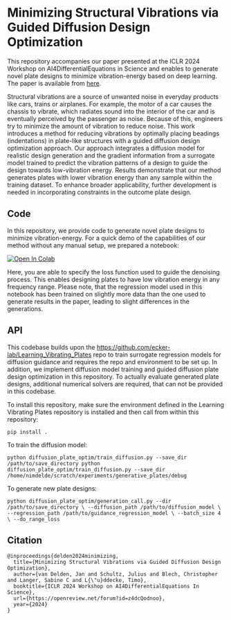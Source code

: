 # Minimizing Structural Vibrations via Guided Diffusion Design Optimization

This repository accompanies our paper presented at the ICLR 2024 Workshop on AI4DifferentialEquations in Science and enables to generate novel plate designs to minimize vibration-energy based on deep learning. The paper is available from [here](https://openreview.net/forum?id=z4dcQodnoo).

Structural vibrations are a source of unwanted noise in everyday products like cars, trains or airplanes. For example, the motor of a car causes the chassis to vibrate, which radiates sound into the interior of the car and is eventually perceived by the passenger as noise. Because of this, engineers try to minimize the amount of vibration to reduce noise. This work introduces a method for reducing vibrations by optimally placing beadings (indentations) in plate-like structures with a guided diffusion design optimization approach.
Our approach integrates a diffusion model for realistic design generation and the gradient information from a surrogate model trained to predict the vibration patterns of a design to guide the design towards low-vibration energy. Results demonstrate that our method generates plates with lower vibration energy than any sample within the training dataset. To enhance broader applicability, further development is needed in incorporating constraints in the outcome plate design.


## Code

In this repository, we provide code to generate novel plate designs to minimize vibration-energy.
For a quick demo of the capabilities of our method without any manual setup, we prepared a notebook:

<a href="https://colab.research.google.com/github/ecker-lab/diffusion_minimizing_vibrations/blob/main/Example_notebook_colab.ipynb" target="_parent"><img src="https://colab.research.google.com/assets/colab-badge.svg" alt="Open In Colab"/></a>

Here, you are able to specify the loss function used to guide the denoising process. This enables designing plates to have low vibration energy in any frequency range. Please note, that the regression model used in this notebook has been trained on slightly more data than the one used to generate results in the paper, leading to slight differences in the generations.

## API

This codebase builds upon the https://github.com/ecker-lab/Learning_Vibrating_Plates repo to train surrogate regression models for diffusion guidance and requires the repo and environment to be set up.
In addition, we implement diffusion model training and guided diffusion plate design optimization in this repository. To actually evaluate generated plate designs, additional numerical solvers are required, that can not be provided in this codebase.

To install this repository, make sure the environment defined in the Learning Vibrating Plates repository is installed and then call from within this repository:


``
pip install .
``


To train the diffusion model:

``
python diffusion_plate_optim/train_diffusion.py --save_dir /path/to/save_directory
python diffusion_plate_optim/train_diffusion.py --save_dir /home/nimdelde/scratch/experiments/generative_plates/debug
``

To generate new plate designs:

``
python
diffusion_plate_optim/generation_call.py --dir /path/to/save_directory \
--diffusion_path /path/to/diffusion_model \
--regression_path /path/to/guidance_regression_model \
--batch_size 4 \
--do_range_loss
``

## Citation
```
@inproceedings{delden2024minimizing,
  title={Minimizing Structural Vibrations via Guided Diffusion Design Optimization},
  author={van Delden, Jan and Schultz, Julius and Blech, Christopher and Langer, Sabine C and L{\"u}ddecke, Timo},
  booktitle={ICLR 2024 Workshop on AI4DifferentialEquations In Science},
  url={https://openreview.net/forum?id=z4dcQodnoo},
  year={2024}
}
```
